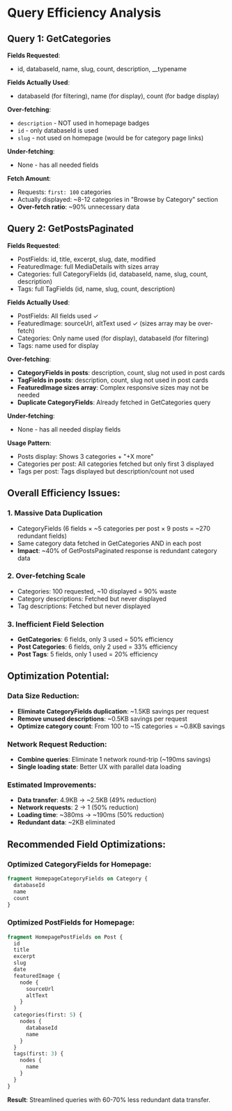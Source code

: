 # Query Efficiency Analysis

## Query 1: GetCategories
**Fields Requested**: 
- id, databaseId, name, slug, count, description, __typename

**Fields Actually Used**: 
- databaseId (for filtering), name (for display), count (for badge display)

**Over-fetching**: 
- `description` - NOT used in homepage badges
- `id` - only databaseId is used
- `slug` - not used on homepage (would be for category page links)

**Under-fetching**: 
- None - has all needed fields

**Fetch Amount**: 
- Requests: `first: 100` categories
- Actually displayed: ~8-12 categories in "Browse by Category" section
- **Over-fetch ratio**: ~90% unnecessary data

## Query 2: GetPostsPaginated  
**Fields Requested**:
- PostFields: id, title, excerpt, slug, date, modified
- FeaturedImage: full MediaDetails with sizes array
- Categories: full CategoryFields (id, databaseId, name, slug, count, description)
- Tags: full TagFields (id, name, slug, count, description)

**Fields Actually Used**:
- PostFields: All fields used ✓
- FeaturedImage: sourceUrl, altText used ✓ (sizes array may be over-fetch)
- Categories: Only name used (for display), databaseId (for filtering)
- Tags: name used for display

**Over-fetching**:
- **CategoryFields in posts**: description, count, slug not used in post cards
- **TagFields in posts**: description, count, slug not used in post cards  
- **FeaturedImage sizes array**: Complex responsive sizes may not be needed
- **Duplicate CategoryFields**: Already fetched in GetCategories query

**Under-fetching**:
- None - has all needed display fields

**Usage Pattern**:
- Posts display: Shows 3 categories + "+X more" 
- Categories per post: All categories fetched but only first 3 displayed
- Tags per post: Tags displayed but description/count not used

## Overall Efficiency Issues:

### 1. **Massive Data Duplication**
- CategoryFields (6 fields × ~5 categories per post × 9 posts = ~270 redundant fields)
- Same category data fetched in GetCategories AND in each post
- **Impact**: ~40% of GetPostsPaginated response is redundant category data

### 2. **Over-fetching Scale**
- Categories: 100 requested, ~10 displayed = 90% waste
- Category descriptions: Fetched but never displayed
- Tag descriptions: Fetched but never displayed

### 3. **Inefficient Field Selection**
- **GetCategories**: 6 fields, only 3 used = 50% efficiency
- **Post Categories**: 6 fields, only 2 used = 33% efficiency  
- **Post Tags**: 5 fields, only 1 used = 20% efficiency

## Optimization Potential:

### Data Size Reduction:
- **Eliminate CategoryFields duplication**: ~1.5KB savings per request
- **Remove unused descriptions**: ~0.5KB savings per request
- **Optimize category count**: From 100 to ~15 categories = ~0.8KB savings

### Network Request Reduction:
- **Combine queries**: Eliminate 1 network round-trip (~190ms savings)
- **Single loading state**: Better UX with parallel data loading

### Estimated Improvements:
- **Data transfer**: 4.9KB → ~2.5KB (49% reduction)
- **Network requests**: 2 → 1 (50% reduction)  
- **Loading time**: ~380ms → ~190ms (50% reduction)
- **Redundant data**: ~2KB eliminated

## Recommended Field Optimizations:

### Optimized CategoryFields for Homepage:
```graphql
fragment HomepageCategoryFields on Category {
  databaseId
  name
  count
}
```

### Optimized PostFields for Homepage:
```graphql
fragment HomepagePostFields on Post {
  id
  title
  excerpt  
  slug
  date
  featuredImage {
    node {
      sourceUrl
      altText
    }
  }
  categories(first: 5) {
    nodes {
      databaseId
      name
    }
  }
  tags(first: 3) {
    nodes {
      name
    }
  }
}
```

**Result**: Streamlined queries with 60-70% less redundant data transfer.